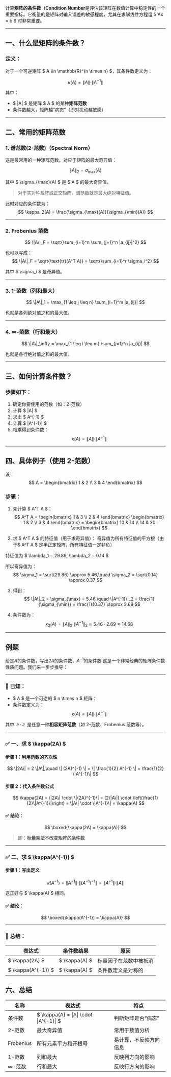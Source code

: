 计算**矩阵的条件数（Condition Number**是评估该矩阵在数值计算中稳定性的一个重要指标。它衡量的是矩阵对输入误差的敏感程度，尤其在求解线性方程组 $ Ax = b $ 时非常重要。

---

## 一、什么是矩阵的条件数？

### 定义：

对于一个可逆矩阵 $ A \in \mathbb{R}^{n \times n} $，其条件数定义为：

$$
\kappa(A) = \|A\| \cdot \|A^{-1}\|
$$

其中：

- $ \|A\| $ 是矩阵 $ A $ 的某种**矩阵范数**
- 条件数越大，矩阵越“病态”（即对扰动越敏感）

---

## 二、常用的矩阵范数

### 1. **谱范数(2-范数)（Spectral Norm）**

这是最常用的一种矩阵范数，对应于矩阵的最大奇异值：

$$
\|A\|_2 = \sigma_{\max}(A)
$$

其中 $ \sigma_{\max}(A) $ 是 $ A $ 的最大奇异值。

> 对于实对称矩阵或正交矩阵，谱范数就是最大绝对特征值。

此时对应的条件数为：
$$
\kappa_2(A) = \frac{\sigma_{\max}(A)}{\sigma_{\min}(A)}
$$

---

### 2. **Frobenius 范数**

$$
\|A\|_F = \sqrt{\sum_{i=1}^n \sum_{j=1}^n |a_{ij}|^2}
$$

也可以写成：
$$
\|A\|_F = \sqrt{\text{tr}(A^T A)} = \sqrt{\sum_{i=1}^r \sigma_i^2}
$$

其中 $ \sigma_i $ 是奇异值。

---

### 3. **1-范数（列和最大）**

$$
\|A\|_1 = \max_{1 \leq j \leq n} \sum_{i=1}^m |a_{ij}|
$$

也就是各列绝对值之和的最大值。

---

### 4. **∞-范数（行和最大）**

$$
\|A\|_\infty = \max_{1 \leq i \leq m} \sum_{j=1}^n |a_{ij}|
$$

也就是各行绝对值之和的最大值。

---

## 三、如何计算条件数？

### 步骤如下：

1. 确定你要使用的范数（如：2-范数）
2. 计算 $ \|A\| $
3. 求出 $ A^{-1} $
4. 计算 $ \|A^{-1}\| $
5. 相乘得到条件数：  
   $$
   \kappa(A) = \|A\| \cdot \|A^{-1}\|
   $$

---

## 四、具体例子（使用 2-范数）

设：
$$
A = \begin{bmatrix}
1 & 2 \\
3 & 4
\end{bmatrix}
$$

### 步骤：

1. 先计算 $ A^T A $：
$$
A^T A = \begin{bmatrix}
1 & 3 \\
2 & 4
\end{bmatrix}
\begin{bmatrix}
1 & 2 \\
3 & 4
\end{bmatrix}
= \begin{bmatrix}
10 & 14 \\
14 & 20
\end{bmatrix}
$$

2. 求 $ A^T A $ 的特征值（用于求奇异值）：
奇异值为所有特征值的平方根（由于$ A^T A $ 是半正定矩阵，所有特征值一定非负）

特征值为 $ \lambda_1 = 29.86, \lambda_2 = 0.14 $

所以奇异值为：
$$
\sigma_1 = \sqrt{29.86} \approx 5.46,\quad \sigma_2 = \sqrt{0.14} \approx 0.37
$$

3. 得到：
$$
\|A\|_2 = \sigma_{\max} = 5.46,\quad \|A^{-1}\|_2 = \frac{1}{\sigma_{\min}} = \frac{1}{0.37} \approx 2.69
$$

4. 条件数为：
$$
\kappa_2(A) = \|A\|_2 \cdot \|A^{-1}\|_2 \approx 5.46 \cdot 2.69 \approx 14.68
$$
---

## 例题
给定$A$的条件数，写出$2A$的条件数，$A^{-1}$的条件数
这是一个非常经典的矩阵条件数性质问题。我们来一步步推导：

---

### 📌 已知：
- $ A $ 是一个可逆的 $ n \times n $ 矩阵；
- 条件数定义为：  
  $$
  \kappa(A) = \|A\| \cdot \|A^{-1}\|
  $$

其中 $\|\cdot\|$ 是任意一种**相容矩阵范数**（如 2-范数、Frobenius 范数等）。

---

### ✅ 一、求 $ \kappa(2A) $

#### 步骤 1：利用范数的齐次性

$$
\|2A\| = 2 \|A\|,\quad \| (2A)^{-1} \| = \| \frac{1}{2} A^{-1} \| = \frac{1}{2} \|A^{-1}\|
$$

#### 步骤 2：代入条件数公式

$$
\kappa(2A) = \|2A\| \cdot \|(2A)^{-1}\| = (2\|A\|) \cdot \left(\frac{1}{2}\|A^{-1}\|\right) = \|A\| \cdot \|A^{-1}\| = \kappa(A)
$$

#### ✅ 结论：

$$
\boxed{\kappa(2A) = \kappa(A)}
$$

> 即：**标量乘法不改变矩阵的条件数**

---

### ✅ 二、求 $ \kappa(A^{-1}) $

#### 步骤 1：写出定义

$$
\kappa(A^{-1}) = \|A^{-1}\| \cdot \|(A^{-1})^{-1}\| = \|A^{-1}\| \cdot \|A\|
$$

这正好与 $ \kappa(A) $ 相同。

#### ✅ 结论：

$$
\boxed{\kappa(A^{-1}) = \kappa(A)}
$$

---

### 🧠 总结：

| 表达式         | 条件数结果       | 原因 |
|----------------|------------------|------|
| $ \kappa(2A) $   | $ \kappa(A) $     | 标量因子在范数中被抵消 |
| $ \kappa(A^{-1}) $ | $ \kappa(A) $     | 条件数定义是对称的 |



## 六、总结

| 名称       | 表达式                          | 特点                             |
|------------|----------------------------------|----------------------------------|
| 条件数     | $ \kappa(A) = \|A\| \cdot \|A^{-1}\| $ | 判断矩阵是否“病态”               |
| 2-范数     | 最大奇异值                      | 常用于数值分析                   |
| Frobenius  | 所有元素平方和开根号            | 易计算，不反映方向信息           |
| 1-范数     | 列和最大                        | 反映列方向的影响                 |
| ∞-范数     | 行和最大                        | 反映行方向的影响                 |